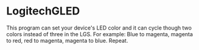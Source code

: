 # LogitechGLED
This program can set your device's LED color and it can cycle though two colors instead of three in the LGS. For example: Blue to magenta, magenta to red, red to magenta, magenta to blue. Repeat.
